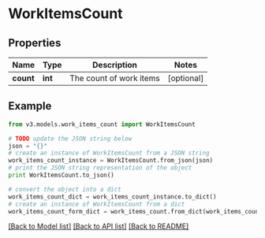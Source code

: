 # WorkItemsCount


## Properties
Name | Type | Description | Notes
------------ | ------------- | ------------- | -------------
**count** | **int** | The count of work items | [optional] 

## Example

```python
from v3.models.work_items_count import WorkItemsCount

# TODO update the JSON string below
json = "{}"
# create an instance of WorkItemsCount from a JSON string
work_items_count_instance = WorkItemsCount.from_json(json)
# print the JSON string representation of the object
print WorkItemsCount.to_json()

# convert the object into a dict
work_items_count_dict = work_items_count_instance.to_dict()
# create an instance of WorkItemsCount from a dict
work_items_count_form_dict = work_items_count.from_dict(work_items_count_dict)
```
[[Back to Model list]](../README.md#documentation-for-models) [[Back to API list]](../README.md#documentation-for-api-endpoints) [[Back to README]](../README.md)


